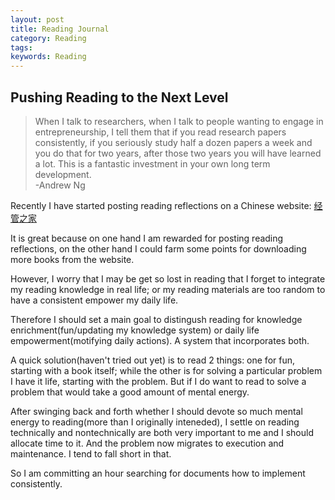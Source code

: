```yaml
---
layout: post
title: Reading Journal
category: Reading
tags:
keywords: Reading
---
```


## Pushing Reading to the Next Level

>When I talk to researchers, when I talk to people wanting to engage in entrepreneurship, I tell them that if you read research papers consistently, if you seriously study half a dozen papers a week and you do that for two years, after those two years you will have learned a lot. This is a fantastic investment in your own long term development.<br/>
-Andrew Ng

Recently I have started posting reading reflections on a Chinese website: 
[经管之家](http://bbs.pinggu.org/)

It is great because on one hand I am rewarded for posting reading reflections, on the other hand I could farm some points for downloading more books from the website.

However, I worry that I may be get so lost in reading that I forget to integrate my reading knowledge in real life; or my reading materials are too random to have a consistent empower my daily life.

Therefore I should set a main goal to distingush reading for knowledge enrichment(fun/updating my knowledge system) or daily life empowerment(motifying daily actions). A system that incorporates both. 

A quick solution(haven't tried out yet) is to read 2 things: one for fun, starting with a book itself; while the other is for solving a particular problem I have it life, starting with the problem. But if I do want to read to solve a problem that would take a good amount of mental energy.

After swinging back and forth whether I should devote so much mental energy to reading(more than I originally inteneded), I settle on reading technically and nontechnically are both very important to me and I should allocate time to it. And the problem now migrates to execution and maintenance. I tend to fall short in that. 

So I am committing an hour searching for documents how to implement consistently.
